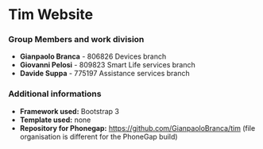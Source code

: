 # Tim Website

### Group Members and work division
* **Gianpaolo Branca** - 806826
  Devices branch
* **Giovanni Pelosi** - 809823
  Smart Life services branch
* **Davide Suppa** - 775197
  Assistance services branch

### Additional informations

* **Framework used:** Bootstrap 3
* **Template used:** none
* **Repository for Phonegap:**
  https://github.com/GianpaoloBranca/tim
  (file organisation is different for the PhoneGap build)
